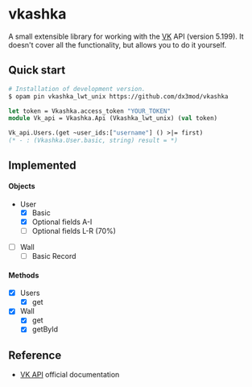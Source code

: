 # vkashka

A small extensible library for working with the [VK] API (version 5.199). It doesn't cover all the functionality, but allows you to do it yourself.
<!-- Небольшая расширяемая библиотека для работы с [VK](https://vk.com/) API (версии 5.199). Сейчас она не покрывает весь функционал, но позволяет сделать вам это самостоятельно.  -->


## Quick start

```bash
# Installation of development version.
$ opam pin vkashka_lwt_unix https://github.com/dx3mod/vkashka
``` 


```ocaml
let token = Vkashka.access_token "YOUR_TOKEN"
module Vk_api = Vkashka.Api (Vkashka_lwt_unix) (val token)

Vk_api.Users.(get ~user_ids:["username"] () >|= first)
(* - : (Vkashka.User.basic, string) result = *)
```

## Implemented

#### Objects

- User
  - [x] Basic
  - [x] Optional fields A-I
  - [ ] Optional fields L-R (70%)
- [ ] Wall
  - [ ] Basic Record

#### Methods 

- [x] Users
  - [x] get
- [x] Wall
  - [x] get
  - [x] getById

## Reference 

- [VK API](https://dev.vk.com/ru/reference) official documentation 

[VK]: https://vk.com/
